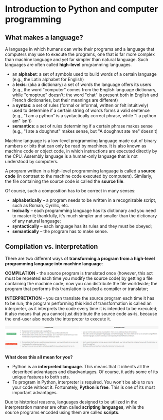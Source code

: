 # Introduction to Python and computer programming

## What makes a language?

A language in which humans can write their programs and a language that computers may use to execute the programs, one that is far more complex than machine language and yet far simpler than natural language.
Such languages are often called **high-level** programming languages.

- an **alphabet**: a set of symbols used to build words of a certain language (e.g., the Latin alphabet for English)
- a **lexis**: (aka a dictionary) a set of words the language offers its users (e.g., the word "computer" comes from the English language dictionary, while "cmoptrue" doesn't; the word "chat" is present both in English and French dictionaries, but their meanings are different)
- a **syntax**: a set of rules (formal or informal, written or felt intuitively) used to determine if a certain string of words forms a valid sentence (e.g., "I am a python" is a syntactically correct phrase, while "I a python am" isn't)
- **semantics**: a set of rules determining if a certain phrase makes sense (e.g., "I ate a doughnut" makes sense, but "A doughnut ate me" doesn't)

Machine language is a low-level programming language made out of binary numbers or bits that can only be read by machines. It is also known as machine code or object code, in which instructions are executed directly by the CPU. Assembly language is a human-only language that is not understood by computers.

A program written in a high-level programming language is called a **source code** (in contrast to the machine code executed by computers). Similarly, the file containing the source code is called the **source file**.

Of course, such a composition has to be correct in many senses:

- **alphabetically** – a program needs to be written in a recognizable script, such as Roman, Cyrillic, etc.
- **lexically** – each programming language has its dictionary and you need to master it; thankfully, it's much simpler and smaller than the dictionary of any natural language;
- **syntactically** – each language has its rules and they must be obeyed;
- **semantically** – the program has to make sense.

## Compilation vs. interpretation

There are two different ways of **transforming a program from a high-level programming language into machine language**:

**COMPILATION** - the source program is translated once (however, this act must be repeated each time you modify the source code) by getting a file containing the machine code; now you can distribute the file worldwide; the program that performs this translation is called a compiler or translator;

**INTERPRETATION** - you can translate the source program each time it has to be run; the program performing this kind of transformation is called an interpreter, as it interprets the code every time it is intended to be executed; it also means that you cannot just distribute the source code as-is, because the end-user also needs the interpreter to execute it.

![Advantages and Disadvantages](images/compilation_vs_interpretation.png)

**What does this all mean for you?**

- Python is an **interpreted language**. This means that it inherits all the described advantages and disadvantages. Of course, it adds some of its unique features to both sets.
- To program in Python, interpreter is required. You won't be able to run your code without it. Fortunately, **Python is free**. This is one of its most important advantages.

Due to historical reasons, languages designed to be utilized in the interpretation manner are often called **scripting languages**, while the source programs encoded using them are called **scripts**.
